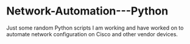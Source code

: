 # Network-Automation---Python

Just some random Python scripts I am working and have worked on to automate network configuration on Cisco and other vendor devices. 
